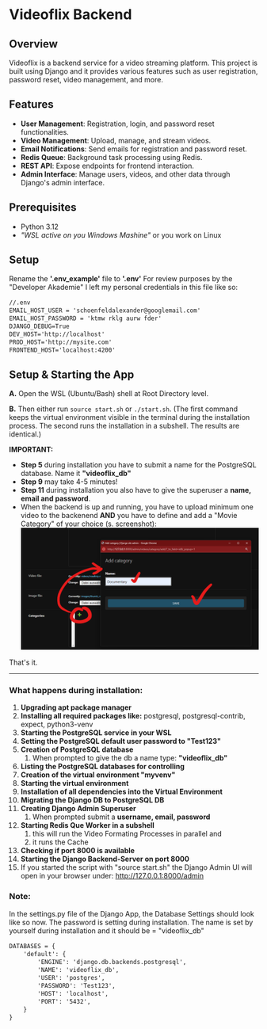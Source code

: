 # Videoflix Backend

## Overview

Videoflix is a backend service for a video streaming platform. This project is built using Django and it provides various features such as user registration, password reset, video management, and more.

## Features

- **User Management**: Registration, login, and password reset functionalities.
- **Video Management**: Upload, manage, and stream videos.
- **Email Notifications**: Send emails for registration and password reset.
- **Redis Queue**: Background task processing using Redis.
- **REST API**: Expose endpoints for frontend interaction.
- **Admin Interface**: Manage users, videos, and other data through Django's admin interface.

## Prerequisites
- Python 3.12
- *"WSL active on you Windows Mashine"* or you work on Linux

## Setup
Rename the **'.env_example'** file to **'.env'**
For review purposes by the "Developer Akademie" I left my personal credentials in this file like so: 

```
//.env
EMAIL_HOST_USER = 'schoenfeldalexander@googlemail.com'
EMAIL_HOST_PASSWORD = 'ktmw rklg aurw fder'
DJANGO_DEBUG=True
DEV_HOST='http://localhost'
PROD_HOST='http://mysite.com'
FRONTEND_HOST='localhost:4200'
```

## Setup & Starting the App
**A.** Open the WSL (Ubuntu/Bash) shell at Root Directory level.

**B.** Then either run `source start.sh` or `./start.sh`.
(The first command keeps the virtual environment visible in the terminal during the installation process. The second runs the installation in a subshell. The results are identical.)

**IMPORTANT:** 
- **Step 5** during installation you have to submit a name for the PostgreSQL database. Name it **"videoflix_db"** 
- **Step 9** may take 4-5 minutes!
- **Step 11** during installation you also have to give the superuser a **name, email and password**.
- When the backend is up and running, you have to upload minimum one video to the backenend **AND** you have to define and add a "Movie Category" of your choice (s. screenshot): 
![Create Category in Django Admin](static/images/create_category_in_django_admin.png)

That's it.

________________

### What happens during installation:
1. **Upgrading apt package manager**
2. **Installing all required packages like:** postgresql, postgresql-contrib, expect, python3-venv
3. **Starting the PostgreSQL service in your WSL**
4. **Setting the PostgreSQL default user password to "Test123"**
5. **Creation of PostgreSQL database**
   1. When prompted to give the db a name type: **"videoflix_db"**
6. **Listing the PostgreSQL databases for controlling**
7. **Creation of the virtual environment "myvenv"**
8. **Starting the virtual environment**
9. **Installation of all dependencies into the Virtual Environment**
10. **Migrating the Django DB to PostgreSQL DB**
11. **Creating Django Admin Superuser**
    1.  When prompted submit a **username, email, password**
12. **Starting Redis Que Worker in a subshell**
    1.  this will run the Video Formating Processes in parallel and
    2.  it runs the Cache
13. **Checking if port 8000 is available**
14. **Starting the Django Backend-Server on port 8000**
15. If you started the script with "source start.sh" the Django Admin UI will open in your browser under: http://127.0.0.1:8000/admin


### Note:
In the settings.py file of the Django App, the Database Settings should look like so now. The password is setting during installation. The name is set by yourself during installation and it should be = "videoflix_db"
   ```
   DATABASES = {
       'default': {
           'ENGINE': 'django.db.backends.postgresql',
           'NAME': 'videoflix_db',
           'USER': 'postgres',
           'PASSWORD': 'Test123',
           'HOST': 'localhost',
           'PORT': '5432',
       }
   }

   ```



